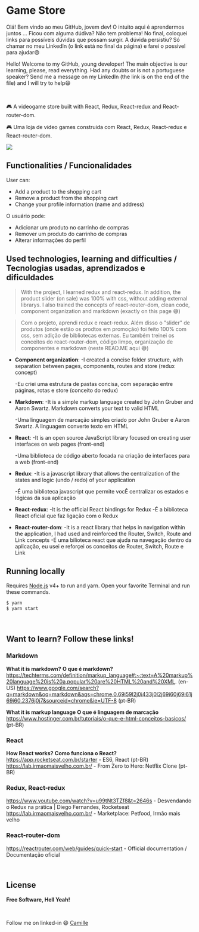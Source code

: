 
# Game Store
Olá! Bem vindo ao meu GitHub, jovem dev! O intuito aqui é aprendermos juntos ... Ficou com alguma dúdiva? Não tem problema! No final, coloquei links para possíveis dúvidas que possam surgir. A dúvida persistiu? Só chamar no meu LinkedIn (o link está no final da página) e farei o possível para ajudar:smile:

Hello! Welcome to my GitHub, young developer! The main objective is our learning, please, read everything. Had any doubts or is not a portuguese speaker? Send me a message on my LinkedIn (the link is on the end of the file) and I will try to help:smile:

<br />

:video_game: A videogame store built with React, Redux, React-redux and React-router-dom.

:video_game: Uma loja de vídeo games construida com React, Redux, React-redux e React-router-dom.

![](https://user-images.githubusercontent.com/68309624/100689173-b87ddd00-3362-11eb-9fa3-bd163acdcc1b.gif)

## Functionalities / Funcionalidades
User can:
- Add a product to the shopping cart
- Remove a product from the shopping cart
- Change your profile information (name and address)

O usuário pode:
- Adicionar um produto no carrinho de compras
- Remover um produto do carrinho de compras
- Alterar informações do perfil

## Used technologies, learning and difficulties / Tecnologias usadas, aprendizados e dificuldades
> With the project, I learned redux and react-redux. In addition, the product slider (on sale) was 100% with css, without adding external librarys. I also trained the concepts of react-router-dom, clean code, component organization and markdown (exactly on this page :sweat_smile:)

> Com o projeto, aprendi redux e react-redux. Além disso o "slider" de produtos (onde estão os prodtos em promoção) foi feito 100% com css, sem adição de bibliotecas externas. Eu também treinei os conceitos do react-router-dom, código limpo, organização de componentes e markdown (neste READ.ME aqui :sweat_smile:)
- **Component organization**: 
   -I created a concise folder structure, with separation between pages, components, routes and store (redux concept)
   
   -Eu criei uma estrutura de pastas concisa, com separação entre páginas, rotas e store (conceito do redux)
   
- **Markdown**: 
   -It is a simple markup language created by John Gruber and Aaron Swartz. Markdown converts your text to valid HTML
   
   -Uma linguagem de marcação simples criado por John Gruber e Aaron Swartz. A linguagem converte texto em HTML
   
- **React**: 
   -It is an open source JavaScript library focused on creating user interfaces on web pages (front-end)
   
   -Uma biblioteca de código aberto focada na criação de interfaces para a web (front-end)
   
- **Redux**: 
   -It is a javascript library that allows the centralization of the states and logic (undo / redo) of your application
   
   -É uma biblioteca javascript que permite vocÊ centralizar os estados e lógicas da sua aplicação
   
- **React-redux**: 
   -It is the official React bindings for Redux
   -É a biblioteca React oficial que faz ligação com o Redux
   
- **React-router-dom**: 
   -It is a react library that helps in navigation within the application, I had used and reinforced the Router, Switch, Route and Link concepts
   -É uma bilioteca react que ajuda na navegação dentro da aplicação, eu usei e reforçei os conceitos de Router, Switch, Route e Link


## Running locally
Requires [Node.js](https://nodejs.org/) v4+ to run and yarn.
Open your favorite Terminal and run these commands.
```sh
$ yarn 
$ yarn start
```
  
<br/>

## Want to learn? Follow these links!
### Markdown
**What it is markdown?**
**O que é markdown?**
https://techterms.com/definition/markup_language#:~:text=A%20markup%20language%20is%20a,popular%20are%20HTML%20and%20XML. (en-US)
https://www.google.com/search?q=markdown&oq=markdown&aqs=chrome.0.69i59l2j0i433j0l2j69i60j69i61j69i60.2376j0j7&sourceid=chrome&ie=UTF-8 (pt-BR)

**What it is markup language** 
**O que é linguagem de marcação** 
https://www.hostinger.com.br/tutoriais/o-que-e-html-conceitos-basicos/ (pt-BR)

### React
**How React works?** 
**Como funciona o React?** 
https://app.rocketseat.com.br/starter - ES6, React (pt-BR)
https://lab.irmaomaisvelho.com.br/ - From Zero to Hero: Netflix Clone (pt-BR)

### Redux, React-redux
https://www.youtube.com/watch?v=u99tNt3TZf8&t=2646s - Desvendando o Redux na prática | Diego Fernandes, Rocketseat
https://lab.irmaomaisvelho.com.br/ - Marketplace: Petfood, Irmão mais velho
### React-router-dom
https://reactrouter.com/web/guides/quick-start - Official documentation / Documentação oficial

<br />

## License

**Free Software, Hell Yeah!**

<br/>

Follow me on linked-in :smile: [Camille](https://www.linkedin.com/in/camille-gachido-b4809b1a4/)
